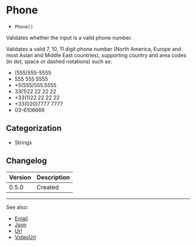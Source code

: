 # Phone

- `Phone()`

Validates whether the input is a valid phone number.

Validates a valid 7, 10, 11 digit phone number (North America, Europe and most
Asian and Middle East countries), supporting country and area codes (in dot,
space or dashed notations) such as:

- (555)555-5555
- 555 555 5555
- +5(555)555.5555
- 33(1)22 22 22 22
- +33(1)22 22 22 22
- +33(020)7777 7777
- 03-6106666

## Categorization

- Strings

## Changelog

Version | Description
--------|-------------
  0.5.0 | Created

***
See also:

- [Email](Email.md)
- [Json](Json.md)
- [Url](Url.md)
- [VideoUrl](VideoUrl.md)
